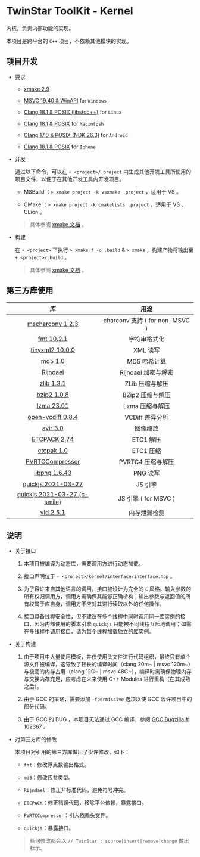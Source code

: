 # TwinStar ToolKit - Kernel

内核，负责内部功能的实现。

本项目是跨平台的 `C++` 项目，不依赖其他模块的实现。

## 项目开发

* 要求
	
	* [xmake 2.9](https://xmake.io/#/)
	
	* [MSVC 19.40 & WinAPI](https://visualstudio.microsoft.com/downloads/) for `Windows`
	
	* [Clang 18.1 & POSIX (libstdc++)](https://llvm.org/) for `Linux`
	
	* [Clang 18.1 & POSIX](https://llvm.org/) for `Macintosh`
	
	* [Clang 17.0 & POSIX (NDK 26.3)](https://developer.android.com/ndk/downloads) for `Android`
	
	* [Clang 18.1 & POSIX](https://llvm.org/) for `Iphone`

* 开发
	
	通过以下命令，可以在 `+ <project>/.project` 内生成其他开发工具所使用的项目文件，以便于在其他开发工具内开发项目。
	
	* MSBuild ：`> xmake project -k vsxmake .project` ，适用于 VS 。
	
	* CMake ：`> xmake project -k cmakelists .project` ，适用于 VS 、CLion 。
	
	> 具体参阅 [xmake 文档](https://xmake.io/#/plugin/builtin_plugins?id=generate-ide-project-files) 。

* 构建
	
	在 `+ <project>` 下执行 `> xmake f -o .build` & `> xmake` ，构建产物将输出至 `+ <project>/.build` 。
	
	> 具体参阅 [xmake 文档](https://xmake.io/#/) 。

## 第三方库使用

| 库                                                                         | 用途                           |
|:--------------------------------------------------------------------------:|:------------------------------:|
| [mscharconv 1.2.3](https://github.com/iboB/mscharconv)                     | charconv 支持 ( for non-MSVC ) |
| [fmt 10.2.1](https://github.com/fmtlib/fmt)                                | 字符串格式化                   |
| [tinyxml2 10.0.0](https://github.com/leethomason/tinyxml2)                 | XML 读写                       |
| [md5 1.0](https://github.com/JieweiWei/md5)                                | MD5 哈希计算                   |
| [Rijndael](#)                                                              | Rijndael 加密与解密            |
| [zlib 1.3.1](https://github.com/madler/zlib)                               | ZLib 压缩与解压                |
| [bzip2 1.0.8](https://sourceware.org/bzip2/)                               | BZip2 压缩与解压               |
| [lzma 23.01](https://www.7-zip.org/sdk.html)                               | Lzma 压缩与解压                |
| [open-vcdiff 0.8.4](https://github.com/google/open-vcdiff)                 | VCDiff 差异分析                |
| [avir 3.0](https://github.com/avaneev/avir)                                | 图像缩放                       |
| [ETCPACK 2.74](https://github.com/Ericsson/ETCPACK)                        | ETC1 解压                      |
| [etcpak 1.0](https://github.com/wolfpld/etcpak)                            | ETC1 压缩                      |
| [PVRTCCompressor](https://github.com/brenwill/PVRTCCompressor)             | PVRTC4 压缩与解压              |
| [libpng 1.6.43](https://github.com/pnggroup/libpng)                        | PNG 读写                       |
| [quickjs 2021-03-27](https://github.com/bellard/quickjs)                   | JS 引擎                        |
| [quickjs 2021-03-27 (c-smile)](https://github.com/c-smile/quickjspp)       | JS 引擎 ( for MSVC )           |
| [vld 2.5.1](https://github.com/KindDragon/vld)                             | 内存泄漏检测                   |

## 说明

* 关于接口
	
	1. 本项目被编译为动态库，需要调用方进行动态加载。
	
	2. 接口声明位于 `- <project>/kernel/interface/interface.hpp` 。
	
	3. 为了容许来自其他语言的调用，接口被设计为完全的 `C` 风格。输入参数的所有权归调用方，调用方需确保其能够正确析构；输出参数与返回值的所有权属于库自身，调用方不应对其进行读取以外的任何操作。
	
	4. 接口具备线程安全性，但不建议在多个线程中同时调用同一库实例的接口，因为内部使用的脚本引擎 `quickjs` 只能被不同线程互斥地调用；如需在多线程中调用接口，请为每个线程加载独立的库实例。

* 关于构建
	
	1. 由于项目中大量使用模板，并仅使用头文件进行代码组织，最终只有单个源文件被编译，这导致了较长的编译时间（clang 20m~ | msvc 120m~）与极高的内存占用（clang 12G~ | msvc 48G~），编译时需确保物理内存与交换内存充足，应考虑在未来使用 C++ Modules 进行重构（在其成熟之后）。
	
	2. 由于 GCC 的策略，需要添加 `-fpermissive` 选项以使 GCC 容许项目中的部分代码。
	
	3. 由于 GCC 的 BUG ，本项目无法通过 GCC 编译，参阅 [GCC Bugzilla # 102367](https://gcc.gnu.org/bugzilla/show_bug.cgi?id=102367) 。

* 对第三方库的修改
	
	本项目对引用的第三方库做出了少许修改，如下：
	
	* `fmt`：修改浮点数输出格式。
	
	* `md5`：修改传参类型。
	
	* `Rijndael`：修正非标准代码，避免符号冲突。
	
	* `ETCPACK`：修正错误代码，移除平台依赖，暴露接口。
	
	* `PVRTCCompressor`：引入依赖头文件。
	
	* `quickjs`：暴露接口。
	
	> 任何修改都会以 `// TwinStar : source|insert|remove|change` 做出标示。
